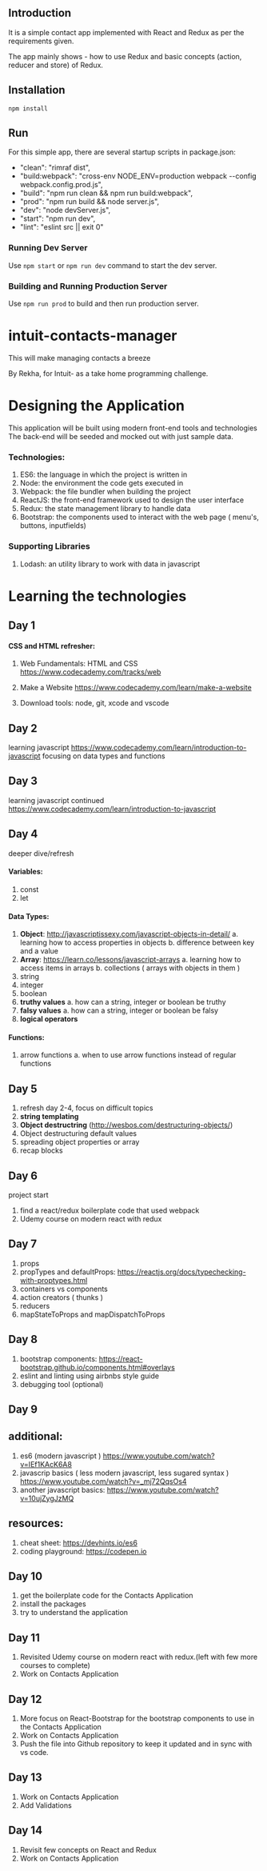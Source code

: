 ## Introduction

It is a simple contact app implemented with React and Redux as per the requirements given.

The app mainly shows - how to use Redux and basic concepts (action, reducer and store) of Redux.


## Installation

`npm install`


## Run

For this simple app, there are several startup scripts in package.json:

- "clean": "rimraf dist",
- "build:webpack": "cross-env NODE_ENV=production webpack --config webpack.config.prod.js",
- "build": "npm run clean && npm run build:webpack",
- "prod": "npm run build && node server.js",
- "dev": "node devServer.js",
- "start": "npm run dev",
- "lint": "eslint src || exit 0"


### Running Dev Server

Use `npm start` or `npm run dev` command to start the dev server.

### Building and Running Production Server

Use `npm run prod` to build and then run production server.



# intuit-contacts-manager
This will make managing contacts a breeze

By Rekha, for Intuit- as a take home programming challenge.

# Designing the Application
This application will be built using modern front-end tools and technologies
The back-end will be seeded and mocked out with just sample data.

### Technologies:
 1. ES6: the language in which the project is written in
 2. Node: the environment the code gets executed in
 3. Webpack: the file bundler when building the project
 4. ReactJS: the front-end framework used to design the user interface
 5. Redux: the state management library to handle data
 6. Bootstrap: the components used to interact with the web page ( menu's, buttons, inputfields)
  
### Supporting Libraries
 1. Lodash: an utility library to work with data in javascript
  
  
  
# Learning the technologies

## Day 1
#### CSS and HTML refresher:
1. Web Fundamentals: HTML and CSS
https://www.codecademy.com/tracks/web

2. Make a Website
https://www.codecademy.com/learn/make-a-website

3. Download tools: node, git, xcode and vscode

## Day 2
learning javascript
https://www.codecademy.com/learn/introduction-to-javascript
focusing on data types and functions

## Day 3
learning javascript continued
https://www.codecademy.com/learn/introduction-to-javascript


## Day 4
deeper dive/refresh

#### Variables:
1. const 
2. let
#### Data Types:
1. __Object__: http://javascriptissexy.com/javascript-objects-in-detail/
  a. learning how to access properties in objects
  b. difference between key and a value
2. __Array__: https://learn.co/lessons/javascript-arrays
  a. learning how to access items in arrays 
  b. collections ( arrays with objects in them )
3. string
4. integer
5. boolean
6. __truthy values__
  a. how can a string, integer or boolean be truthy
7. __falsy values__
  a. how can a string, integer or boolean be falsy
8. __logical operators__

#### Functions: 
1. arrow functions
  a. when to use arrow functions instead of regular functions
  
## Day 5
1. refresh day 2-4, focus on difficult topics
2. __string templating__ 
3. __Object destructring__ (http://wesbos.com/destructuring-objects/)
4. Object destructuring default values
5. spreading object properties or array
6. recap blocks 

## Day 6
project start
1. find a react/redux boilerplate code that used webpack
2. Udemy course on modern react with redux

## Day 7
1. props
2. propTypes and defaultProps: https://reactjs.org/docs/typechecking-with-proptypes.html 
3. containers vs components
4. action creators ( thunks )
5. reducers
6. mapStateToProps and mapDispatchToProps

## Day 8
1. bootstrap components: https://react-bootstrap.github.io/components.html#overlays
2. eslint and linting using airbnbs style guide
3. debugging tool (optional)


## Day 9

## additional:
1. es6 (modern javascript ) https://www.youtube.com/watch?v=IEf1KAcK6A8
2. javascrip basics ( less modern javascript, less sugared syntax ) https://www.youtube.com/watch?v=_mj72QqsOs4
3. another javascript basics: https://www.youtube.com/watch?v=10ujZygJzMQ


## resources:
1. cheat sheet: https://devhints.io/es6
2. coding playground: https://codepen.io


## Day 10
1. get the boilerplate code for the Contacts Application
2. install the packages
3. try to understand the application

## Day 11
1. Revisited Udemy course on modern react with redux.(left with few more courses to complete)
2. Work on Contacts Application

## Day 12
1. More focus on React-Bootstrap for the bootstrap components to use in the Contacts Application
2. Work on Contacts Application
3. Push the file into Github repository to keep it updated and in sync with vs code.

## Day 13
1. Work on Contacts Application
2. Add Validations

## Day 14
1. Revisit few concepts on React and Redux
2. Work on Contacts Application

